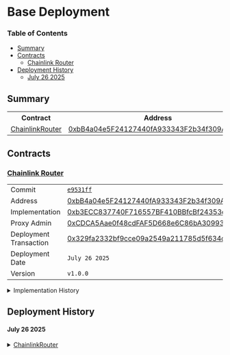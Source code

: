 # Base Deployment

### Table of Contents

-	[Summary](#summary)
-	[Contracts](#contracts)
	-	[Chainlink Router](#chainlink-router)
-	[Deployment History](#deployment-history)
	-	[July 26 2025](#july-26-2025)

## Summary

<table>
	<tr>
		<th>Contract</th>
		<th>Address</th>
		<th>Version</th>
	</tr>
	<tr>
		<td><a href="https://github.com/fomoweth/chainlink-router/blob/main/src/ChainlinkRouter.sol" target="_blank" >ChainlinkRouter</a></td>
		<td><a href="https://basescan.org/address/0xbB4a04e5F24127440fA933343F2b34f309AebdDe" target="_blank" >0xbB4a04e5F24127440fA933343F2b34f309AebdDe</a></td>
		<td><code>1.0.0</code></td>
	</tr>
</table>

## Contracts

### <a href="https://github.com/fomoweth/chainlink-router/blob/main/src/ChainlinkRouter.sol" target="_blank" >Chainlink Router</a>

<table>
	<tr>
		<td>Commit</td>
		<td><a href="https://github.com/fomoweth/chainlink-router/commit/e9531ff" target="_blank" ><code>e9531ff</code></a></td>
	</tr>
	<tr>
		<td>Address</td>
		<td><a href="https://basescan.org/address/0xbB4a04e5F24127440fA933343F2b34f309AebdDe" target="_blank" >0xbB4a04e5F24127440fA933343F2b34f309AebdDe</a></td>
	</tr>
	<tr>
		<td>Implementation</td>
		<td><a href="https://basescan.org/address/0xb3ECC837740F716557BF410BBfcBf24353cB57c9" target="_blank" >0xb3ECC837740F716557BF410BBfcBf24353cB57c9</a></td>
	</tr>
	<tr>
		<td>Proxy Admin</td>
		<td><a href="https://basescan.org/address/0xCDCA5Aae0f48cdFAF5D668e6C86bA309938A7f2d" target="_blank" >0xCDCA5Aae0f48cdFAF5D668e6C86bA309938A7f2d</a></td>
	</tr>
	<tr>
		<td>Deployment Transaction</td>
		<td><a href="https://basescan.org/tx/0x329fa2332bf9cce09a2549a211785d5f634cb908d2059fa9a854f059430cc6f6" target="_blank" >0x329fa2332bf9cce09a2549a211785d5f634cb908d2059fa9a854f059430cc6f6</a></td>
	</tr>
	<tr>
		<td>Deployment Date</td>
		<td><code>July 26 2025</code></td>
	</tr>
	<tr>
		<td>Version</td>
		<td><code>v1.0.0</code></td>
	</tr>
</table>

<details>
<summary>Implementation History</summary>
<table>
	<tr>
		<th>Commit</th>
		<th>Address</th>
		<th>Deployment Transaction</th>
		<th>Version</th>
	</tr>
	<tr>
		<td><a href="https://github.com/fomoweth/chainlink-router/commit/e9531ff" target="_blank" ><code>e9531ff</code></a></td>
		<td><a href="https://basescan.org/address/0xb3ECC837740F716557BF410BBfcBf24353cB57c9" target="_blank" >0xb3ECC837740F716557BF410BBfcBf24353cB57c9</a></td>
		<td><a href="https://basescan.org/tx/0x329fa2332bf9cce09a2549a211785d5f634cb908d2059fa9a854f059430cc6f6" target="_blank" >0x329fa2332bf9cce09a2549a211785d5f634cb908d2059fa9a854f059430cc6f6</a></td>
		<td><code>1.0.0</code></td>
	</tr>
</table>
</details>

## Deployment History

#### July 26 2025

<details>
<summary><a href="https://github.com/fomoweth/chainlink-router/blob/main/src/ChainlinkRouter.sol" target="_blank" >ChainlinkRouter</a></summary>
<table>
	<tr>
		<td>Commit</td>
		<td><a href="https://github.com/fomoweth/chainlink-router/commit/e9531ff" target="_blank" ><code>e9531ff</code></a></td>
	</tr>
	<tr>
		<td>Address</td>
		<td><a href="https://basescan.org/address/0xbB4a04e5F24127440fA933343F2b34f309AebdDe" target="_blank" >0xbB4a04e5F24127440fA933343F2b34f309AebdDe</a></td>
	</tr>
	<tr>
		<td>Implementation</td>
		<td><a href="https://basescan.org/address/0xb3ECC837740F716557BF410BBfcBf24353cB57c9" target="_blank" >0xb3ECC837740F716557BF410BBfcBf24353cB57c9</a></td>
	</tr>
	<tr>
		<td>Proxy Admin</td>
		<td><a href="https://basescan.org/address/0xCDCA5Aae0f48cdFAF5D668e6C86bA309938A7f2d" target="_blank" >0xCDCA5Aae0f48cdFAF5D668e6C86bA309938A7f2d</a></td>
	</tr>
	<tr>
		<td>Deployment Transaction</td>
		<td><a href="https://basescan.org/tx/0x329fa2332bf9cce09a2549a211785d5f634cb908d2059fa9a854f059430cc6f6" target="_blank" >0x329fa2332bf9cce09a2549a211785d5f634cb908d2059fa9a854f059430cc6f6</a></td>
	</tr>
	<tr>
		<td>Deployment Date</td>
		<td><code>July 26 2025</code></td>
	</tr>
	<tr>
		<td>Version</td>
		<td><code>v1.0.0</code></td>
	</tr>
</table>
</details>